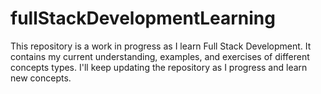 # fullStackDevelopmentLearning
This repository is a work in progress as I learn Full Stack Development. It contains my current understanding, examples, and exercises of different concepts types.  I'll keep updating the repository as I progress and learn new concepts.
